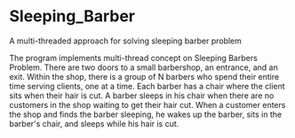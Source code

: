 # Sleeping_Barber
A multi-threaded approach for solving sleeping barber problem

The program implements multi-thread concept on Sleeping Barbers Problem. There are two doors to a small barbershop, an entrance, 
and an exit. Within the shop, there is a group of N barbers who spend their entire time serving clients, one at a time. 
Each barber has a chair where the client sits when their hair is cut. A barber sleeps in his chair when there are no customers 
in the shop waiting to get their hair cut. When a customer enters the shop and finds the barber sleeping, he wakes up the barber, 
sits in the barber's chair, and sleeps while his hair is cut. 
